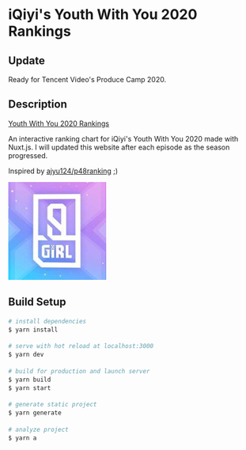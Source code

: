 # iQiyi's Youth With You 2020 Rankings

## Update

Ready for Tencent Video's Produce Camp 2020.

## Description

[Youth With You 2020 Rankings](https://mozkoe.com/ywy2020/)

An interactive ranking chart for iQiyi's Youth With You 2020 made with Nuxt.js. I will updated this website after each episode as the season progressed.

Inspired by [ajyu124/p48ranking](https://github.com/ajyu124/p48ranking) ;)

![alt text](./assets/images/ywy2.jpg)

## Build Setup

```bash
# install dependencies
$ yarn install

# serve with hot reload at localhost:3000
$ yarn dev

# build for production and launch server
$ yarn build
$ yarn start

# generate static project
$ yarn generate

# analyze project
$ yarn a
```
